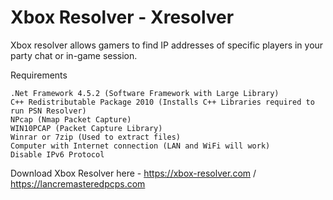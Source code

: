 # Xbox Resolver - Xresolver

Xbox resolver allows gamers to find IP addresses of specific players in your party chat or in-game session.

Requirements

    .Net Framework 4.5.2 (Software Framework with Large Library)
    C++ Redistributable Package 2010 (Installs C++ Libraries required to run PSN Resolver)
    NPcap (Nmap Packet Capture)
    WIN10PCAP (Packet Capture Library)
    Winrar or 7zip (Used to extract files)
    Computer with Internet connection (LAN and WiFi will work)
    Disable IPv6 Protocol 
    
Download Xbox Resolver here - https://xbox-resolver.com    / https://lancremasteredpcps.com
